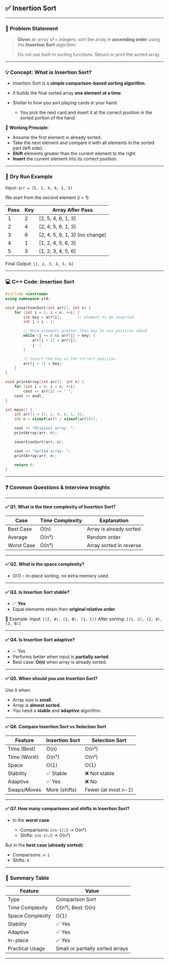 
## ✅ **Insertion Sort**

---

### 🧩 **Problem Statement**

> **Given** an array of `n` integers, sort the array in **ascending order** using the **Insertion Sort** algorithm.
>
> Do not use built-in sorting functions.
> Return or print the sorted array.

---

### 💡 **Concept: What is Insertion Sort?**

* Insertion Sort is a **simple comparison-based sorting algorithm**.
* It builds the final sorted array **one element at a time**.
* Similar to how you sort playing cards in your hand:

  * You pick the next card and insert it at the correct position in the sorted portion of the hand.

🧠 **Working Principle**:

* Assume the first element is already sorted.
* Take the next element and compare it with all elements in the sorted part (left side).
* **Shift** elements greater than the current element to the right.
* **Insert** the current element into its correct position.

---

### 🔁 **Dry Run Example**

Input: `arr = [5, 2, 4, 6, 1, 3]`

We start from the second element (i = 1):

| Pass | Key | Array After Pass                |
| ---- | --- | ------------------------------- |
| 1    | 2   | \[2, 5, 4, 6, 1, 3]             |
| 2    | 4   | \[2, 4, 5, 6, 1, 3]             |
| 3    | 6   | \[2, 4, 5, 6, 1, 3] (no change) |
| 4    | 1   | \[1, 2, 4, 5, 6, 3]             |
| 5    | 3   | \[1, 2, 3, 4, 5, 6]             |

Final Output: `[1, 2, 3, 4, 5, 6]`

---

### 💻 **C++ Code: Insertion Sort**

```cpp
#include <iostream>
using namespace std;

void insertionSort(int arr[], int n) {
    for (int i = 1; i < n; ++i) {
        int key = arr[i];       // element to be inserted
        int j = i - 1;

        // Move elements greater than key to one position ahead
        while (j >= 0 && arr[j] > key) {
            arr[j + 1] = arr[j];
            j--;
        }

        // Insert the key at the correct position
        arr[j + 1] = key;
    }
}

void printArray(int arr[], int n) {
    for (int i = 0; i < n; ++i)
        cout << arr[i] << " ";
    cout << endl;
}

int main() {
    int arr[] = {5, 2, 4, 6, 1, 3};
    int n = sizeof(arr) / sizeof(arr[0]);

    cout << "Original array: ";
    printArray(arr, n);

    insertionSort(arr, n);

    cout << "Sorted array: ";
    printArray(arr, n);

    return 0;
}
```

---

### ❓ **Common Questions & Interview Insights**

---

#### ✅ **Q1. What is the time complexity of Insertion Sort?**

| Case       | Time Complexity | Explanation             |
| ---------- | --------------- | ----------------------- |
| Best Case  | O(n)            | Array is already sorted |
| Average    | O(n²)           | Random order            |
| Worst Case | O(n²)           | Array sorted in reverse |

---

#### ✅ **Q2. What is the space complexity?**

* O(1) – In-place sorting, no extra memory used.

---

#### ✅ **Q3. Is Insertion Sort stable?**

* ✅ **Yes**
* Equal elements retain their **original relative order**.

🧠 Example:
Input: `[(2, A), (2, B), (1, C)]`
After sorting: `[(1, C), (2, A), (2, B)]`

---

#### ✅ **Q4. Is Insertion Sort adaptive?**

* ✅ Yes
* Performs better when input is **partially sorted**.
* Best case: **O(n)** when array is already sorted.

---

#### ✅ **Q5. When should you use Insertion Sort?**

Use it when:

* Array size is **small**.
* Array is **almost sorted**.
* You need a **stable** and **adaptive** algorithm.

---

#### ✅ **Q6. Compare Insertion Sort vs Selection Sort**

| Feature      | Insertion Sort | Selection Sort      |
| ------------ | -------------- | ------------------- |
| Time (Best)  | O(n)           | O(n²)               |
| Time (Worst) | O(n²)          | O(n²)               |
| Space        | O(1)           | O(1)                |
| Stability    | ✅ Stable       | ❌ Not stable        |
| Adaptive     | ✅ Yes          | ❌ No                |
| Swaps/Moves  | More (shifts)  | Fewer (at most n-1) |

---

#### ✅ **Q7. How many comparisons and shifts in Insertion Sort?**

* In the **worst case**:

  * Comparisons: `n(n-1)/2` → O(n²)
  * Shifts: `n(n-1)/2` → O(n²)

But in the **best case (already sorted)**:

* Comparisons: `n-1`
* Shifts: `0`

---

### 📝 **Summary Table**

| Feature          | Value                            |
| ---------------- | -------------------------------- |
| Type             | Comparison Sort                  |
| Time Complexity  | O(n²), Best: O(n)                |
| Space Complexity | O(1)                             |
| Stability        | ✅ Yes                            |
| Adaptive         | ✅ Yes                            |
| In-place         | ✅ Yes                            |
| Practical Usage  | Small or partially sorted arrays |

---
